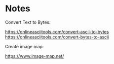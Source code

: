 # Notes

Convert Text to Bytes:

https://onlineasciitools.com/convert-ascii-to-bytes
https://onlineasciitools.com/convert-bytes-to-ascii

Create image map:

https://www.image-map.net/